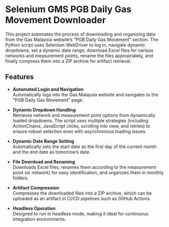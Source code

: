 # Selenium GMS PGB Daily Gas Movement Downloader

This project automates the process of downloading and organizing data from the Gas Malaysia website’s "PGB Daily Gas Movement" section. The Python script uses Selenium WebDriver to log in, navigate dynamic dropdowns, set a dynamic date range, download Excel files for various networks and measurement points, rename the files appropriately, and finally compress them into a ZIP archive for artifact retrieval.

## Features

- **Automated Login and Navigation**  
  Automatically logs into the Gas Malaysia website and navigates to the "PGB Daily Gas Movement" page.

- **Dynamic Dropdown Handling**  
  Retrieves network and measurement point options from dynamically loaded dropdowns. The script uses multiple strategies (including ActionChains, JavaScript clicks, scrolling into view, and retries) to ensure robust selection even with asynchronous loading issues.

- **Dynamic Date Range Setting**  
  Automatically sets the start date as the first day of the current month and the end date as tomorrow’s date.

- **File Download and Renaming**  
  Downloads Excel files, renames them according to the measurement point (or network) for easy identification, and organizes them in monthly folders.

- **Artifact Compression**  
  Compresses the downloaded files into a ZIP archive, which can be uploaded as an artifact in CI/CD pipelines such as GitHub Actions.

- **Headless Operation**  
  Designed to run in headless mode, making it ideal for continuous integration environments.

